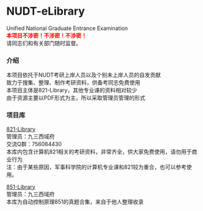 # NUDT-eLibrary
Unified National Graduate Entrance Examination  
**<font color=red>本项目不涉密！不涉密！不涉密！</font>**  
请同志们和有关部门随时监督。  
### 介绍
本项目依托于NUDT考研上岸人员以及个别未上岸人员的自发贡献  
致力于搜集、整理、制作考研资料，供备考同志免费使用  
本项目主体是821-Library，其他专业课的资料相对较少  
由于资源主要以PDF形式为主，所以采取管理员管理的形式  


### 项目库
[821-Library]()    
管理员：九三西域府  
交流Q群：756084430  
本库内包含计算机821相关的考研资料，非常齐全，供大家免费使用，请勿用于商业行为  
注：由于某些原因，军事科学院的计算机专业课和821较为重合，也可以参考使用。  

[851-Library]()    
管理员：九三西域府   
本库为自动控制原理851的真题合集，来自于他人整理收录
